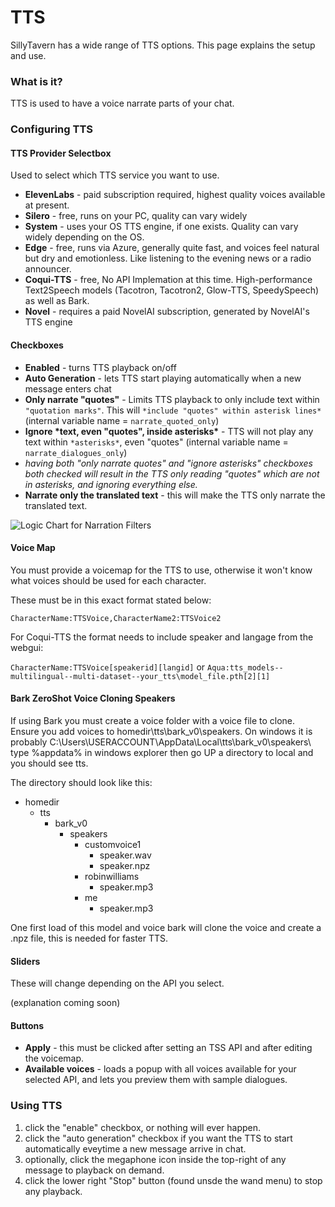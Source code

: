 # TTS

SillyTavern has a wide range of TTS options. This page explains the setup and use.

### What is it?

TTS is used to have a voice narrate parts of your chat.

### Configuring TTS

#### TTS Provider Selectbox

Used to select which TTS service you want to use.

- **ElevenLabs** - paid subscription required, highest quality voices available at present.
- **Silero** - free, runs on your PC, quality can vary widely
- **System** - uses your OS TTS engine, if one exists. Quality can vary widely depending on the OS.
- **Edge** - free, runs via Azure, generally quite fast, and voices feel natural but dry and emotionless. Like listening to the evening news or a radio announcer.
- **Coqui-TTS** - free, No API Implemation at this time. High-performance Text2Speech models (Tacotron, Tacotron2, Glow-TTS, SpeedySpeech) as well as Bark.
- **Novel** - requires a paid NovelAI subscription, generated by NovelAI's TTS engine

#### Checkboxes

- **Enabled** - turns TTS playback on/off
- **Auto Generation** - lets TTS start playing automatically when a new message enters chat
- **Only narrate "quotes"** - Limits TTS playback to only include text within `"quotation marks"`. This will `*include "quotes" within asterisk lines*` (internal variable name = `narrate_quoted_only`)
- **Ignore \*text, even "quotes", inside asterisks\*** - TTS will not play any text within `*asterisks*`, even "quotes" (internal variable name = `narrate_dialogues_only`)
- *having both "only narrate quotes" and "ignore asterisks" checkboxes both checked will result in the TTS only reading "quotes" which are not in asterisks, and ignoring everything else.*
- **Narrate only the translated text** - this will make the TTS only narrate the translated text.

![Logic Chart for Narration Filters](https://files.catbox.moe/2y48qr.png)

#### Voice Map

You must provide a voicemap for the TTS to use, otherwise it won't know what voices should be used for each character.

These must be in this exact format stated below:

`CharacterName:TTSVoice,CharacterName2:TTSVoice2`

For Coqui-TTS the format needs to include speaker and langage from the webgui:

`CharacterName:TTSVoice[speakerid][langid]`
 or
`Aqua:tts_models--multilingual--multi-dataset--your_tts\model_file.pth[2][1]`

#### Bark ZeroShot Voice Cloning Speakers

If using Bark you must create a voice folder with a voice file to clone. Ensure you add voices to homedir\tts\bark_v0\speakers\. On windows it is probably C:\Users\USERACCOUNT\AppData\Local\tts\bark_v0\speakers\ type %appdata% in windows explorer then go UP a directory to local and you should see tts.

The directory should look like this:
+ homedir
  + tts
    + bark_v0
      + speakers
        + customvoice1
          - speaker.wav 
          - speaker.npz        
        + robinwilliams
          - speaker.mp3
        + me
          - speaker.mp3

One first load of this model and voice bark will clone the voice and create a .npz file, this is needed for faster TTS.

#### Sliders

These will change depending on the API you select.

(explanation coming soon)

#### Buttons

- **Apply** - this must be clicked after setting an TSS API and after editing the voicemap.
- **Available voices** - loads a popup with all voices available for your selected API, and lets you preview them with sample dialogues.

### Using TTS

1. click the "enable" checkbox, or nothing will ever happen.
2. click the "auto generation" checkbox if you want the TTS to start automatically eveytime a new message arrive in chat.
3. optionally, click the megaphone icon inside the top-right of any message to playback on demand.
4. click the lower right "Stop" button (found unsde the wand menu) to stop any playback.
